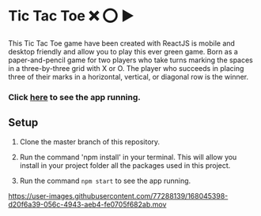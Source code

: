 #  Tic Tac Toe ❌ ⭕️  ▶️

This Tic Tac Toe game have been created with ReactJS is mobile and desktop friendly and allow you to play this ever green game.
Born as a paper-and-pencil game for two players who take turns marking the spaces in a three-by-three grid with X or O. The player who succeeds in placing three of their marks in a horizontal, vertical, or diagonal row is the winner. 


### Click [here](http://francescocori.github.io/tic-tac-toe-f) to see the app running.


## Setup
1. Clone the master branch of this repository.

2. Run the command 'npm install' in your terminal. This will allow you install in your project folder all the packages used in this project.

3. Run the command `npm start` to see the app running.


https://user-images.githubusercontent.com/77288139/168045398-d20f6a39-056c-4943-aeb4-fe0705f682ab.mov

